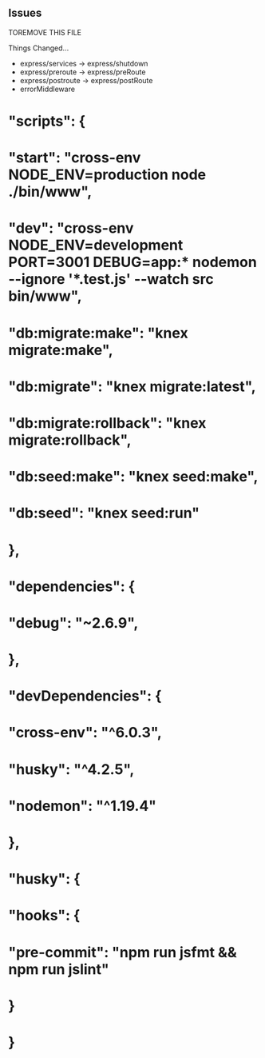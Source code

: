 ## Issues

TOREMOVE THIS FILE

Things Changed...
- express/services -> express/shutdown
- express/preroute -> express/preRoute
- express/postroute -> express/postRoute
- errorMiddleware



# "scripts": {
#   "start": "cross-env NODE_ENV=production node ./bin/www",
#   "dev": "cross-env NODE_ENV=development PORT=3001 DEBUG=app:* nodemon --ignore '*.test.js' --watch src bin/www",
#   "db:migrate:make": "knex migrate:make",
#   "db:migrate": "knex migrate:latest",
#   "db:migrate:rollback": "knex migrate:rollback",
#   "db:seed:make": "knex seed:make",
#   "db:seed": "knex seed:run"
# },
# "dependencies": {
#   "debug": "~2.6.9",
# },
# "devDependencies": {
#   "cross-env": "^6.0.3",
#   "husky": "^4.2.5",
#   "nodemon": "^1.19.4"
# },
# "husky": {
#   "hooks": {
#     "pre-commit": "npm run jsfmt && npm run jslint"
#   }
# }
